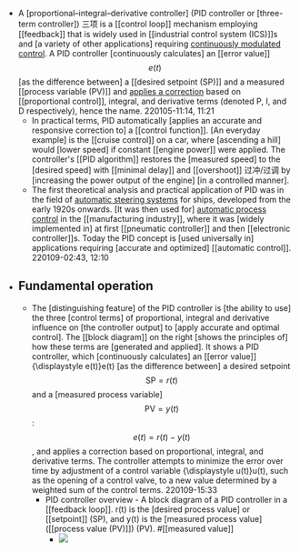- A [proportional–integral–derivative controller] (PID controller or [three-term controller]) 三项 is a [[control loop]] mechanism employing [[feedback]] that is widely used in [[industrial control system (ICS)]]s and [a variety of other applications] requiring [continuously modulated control](((vu6SV1d_4))). A PID controller [continuously calculates] an [[error value]] $${\displaystyle e(t)}$$ [as the difference between] a [[desired setpoint (SP)]] and a measured [[process variable (PV)]] and [applies a correction]([[correction]]) based on [[proportional control]], integral, and derivative terms (denoted P, I, and D respectively), hence the name.
220105-11:14, 11:21
    - In practical terms, PID automatically [applies an accurate and responsive correction to] a [[control function]]. [An everyday example] is the [[cruise control]] on a car, where [ascending a hill] would [lower speed] if constant [[engine power]] were applied. The controller's [[PID algorithm]] restores the [measured speed] to the [desired speed] with [[minimal delay]] and [[overshoot]] 过冲/过调 by [increasing the power output of the engine] [in a controlled manner].
    - The first theoretical analysis and practical application of PID was in the field of [automatic steering systems](((i1qJKshN1))) for ships, developed from the early 1920s onwards. [It was then used for] [automatic process control](((TXq1m5ROh))) in the [[manufacturing industry]], where it was [widely implemented in] at first [[pneumatic controller]] and then [[electronic controller]]s. Today the PID concept is [used universally in] applications requiring [accurate and optimized] [[automatic control]].
220109-02:43, 12:10
- ## Fundamental operation
    - The [distinguishing feature] of the PID controller is [the ability to use] the three [control terms] of proportional, integral and derivative influence on [the controller output] to [apply accurate and optimal control]. The [[block diagram]] on the right [shows the principles of] how these terms are [generated and applied]. It shows a PID controller, which [continuously calculates] an [[error value]] {\displaystyle e(t)}e(t) [as the difference between] a desired setpoint $${\displaystyle {\text{SP}}=r(t)}$$ and a [measured process variable] $${\displaystyle {\text{PV}}=y(t)}$$: $${\displaystyle e(t)=r(t)-y(t)}$$, and applies a correction based on proportional, integral, and derivative terms. The controller attempts to minimize the error over time by adjustment of a control variable {\displaystyle u(t)}u(t), such as the opening of a control valve, to a new value determined by a weighted sum of the control terms.
220109-15:33
        - PID controller overview - A block diagram of a PID controller in a [[feedback loop]]. r(t) is the [desired process value] or [[setpoint]] (SP), and y(t) is the [measured process value]([[process value (PV)]]) (PV). #[[measured value]]
            - ![](https://firebasestorage.googleapis.com/v0/b/firescript-577a2.appspot.com/o/imgs%2Fapp%2FXELiu-NovaKG%2Fl6-l10OAMK.jpg?alt=media&token=0108131b-d19f-4b0f-bd2e-1f7781c91ba5)
